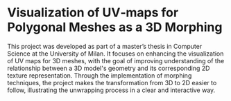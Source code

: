 # Visualization of UV‑maps for Polygonal Meshes as a 3D Morphing

This project was developed as part of a master’s thesis in Computer Science at the University of Milan. It focuses on enhancing the visualization of UV maps for 3D meshes, with the goal of improving understanding of the relationship between a 3D model's geometry and its corresponding 2D texture representation. Through the implementation of morphing techniques, the project makes the transformation from 3D to 2D easier to follow, illustrating the unwrapping process in a clear and interactive way.

